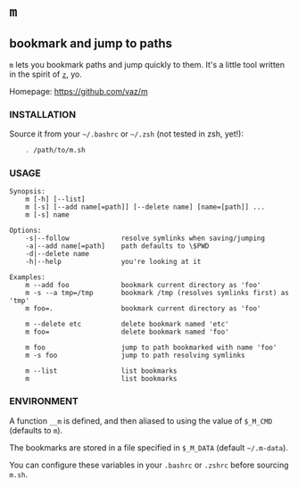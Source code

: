 # `m`

## bookmark and jump to paths

`m` lets you bookmark paths and jump quickly to them.  It's a little tool written in the spirit of [`z`], yo.

[`z`]: https://github.com/rupa/z

Homepage: https://github.com/vaz/m

### INSTALLATION

Source it from your `~/.bashrc` or `~/.zsh` (not tested in zsh, yet!):

```sh
    . /path/to/m.sh
```

### USAGE

```text
Synopsis:
    m [-h] [--list]
    m [-s] [--add name[=path]] [--delete name] [name=[path]] ...
    m [-s] name

Options:
    -s|--follow             resolve symlinks when saving/jumping
    -a|--add name[=path]    path defaults to \$PWD
    -d|--delete name
    -h|--help               you're looking at it

Examples:
    m --add foo             bookmark current directory as 'foo'
    m -s --a tmp=/tmp       bookmark /tmp (resolves symlinks first) as 'tmp'
    m foo=.                 bookmark current directory as 'foo'

    m --delete etc          delete bookmark named 'etc'
    m foo=                  delete bookmark named 'foo'

    m foo                   jump to path bookmarked with name 'foo'
    m -s foo                jump to path resolving symlinks

    m --list                list bookmarks
    m                       list bookmarks
```
    
### ENVIRONMENT

A function `__m` is defined, and then aliased to using the value of `$_M_CMD` (defaults to `m`).

The bookmarks are stored in a file specified in `$_M_DATA` (default `~/.m-data`).

You can configure these variables in your `.bashrc` or `.zshrc` before sourcing `m.sh`.
